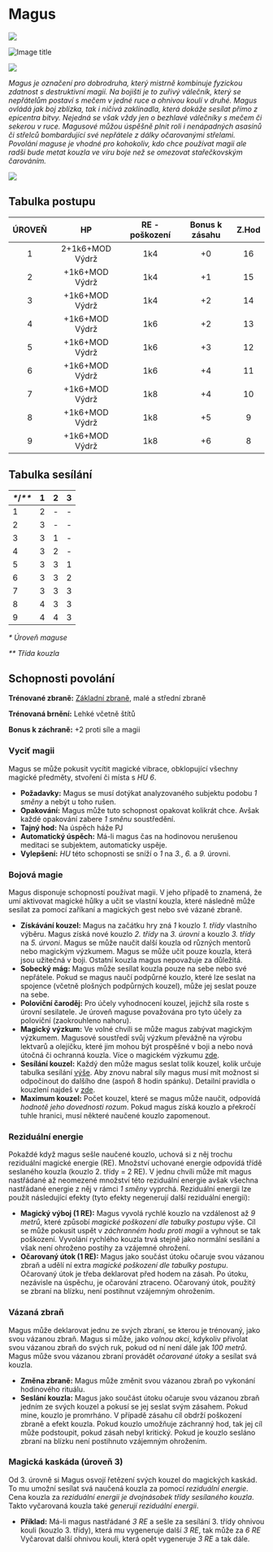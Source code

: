 # Magus

<img src="/assets/sep_line.png"/>

![Image title](/assets/OW/classes/Magus.png)

<img src="/assets/sep_line.png"/>

*Magus je označení pro dobrodruha, který mistrně kombinuje fyzickou zdatnost s destruktivní magií. Na bojišti je to zuřivý válečník, který se nepřátelům postaví s mečem v jedné ruce a ohnivou koulí v druhé. Magus ovládá jak boj zblízka, tak i ničivá zaklínadla, která dokáže sesílat přímo z epicentra bitvy. Nejedná se však vždy jen o bezhlavé válečníky s mečem či sekerou v ruce. Magusové můžou úspěšně plnit roli i nenápadných asasínů či střelců bombardující své nepřátele z dálky očarovanými střelami. Povolání maguse je vhodné pro kohokoliv, kdo chce používat magii ale radši bude metat kouzla ve víru boje než se omezovat stařečkovským čarováním.*

<img src="/assets/sep_line.png"/>

## Tabulka postupu

| ÚROVEŇ |       HP        | RE - poškození | Bonus k zásahu | Z.Hod |
| :----: | :-------------: | :------------: | :------------: | :---: |
|   1    | 2+1k6+MOD Výdrž |      1k4       |       +0       |  16   |
|   2    | +1k6+MOD Výdrž  |      1k4       |       +1       |  15   |
|   3    | +1k6+MOD Výdrž  |      1k4       |       +2       |  14   |
|   4    | +1k6+MOD Výdrž  |      1k6       |       +2       |  13   |
|   5    | +1k6+MOD Výdrž  |      1k6       |       +3       |  12   |
|   6    | +1k6+MOD Výdrž  |      1k6       |       +4       |  11   |
|   7    | +1k6+MOD Výdrž  |      1k8       |       +4       |  10   |
|   8    | +1k6+MOD Výdrž  |      1k8       |       +5       |   9   |
|   9    | +1k6+MOD Výdrž  |      1k8       |       +6       |   8   |

## Tabulka sesílání

| *\**/*\*\** | 1    | 2    | 3    |
| :---------- | ---- | ---- | ---- |
| 1           | 2    | -    | -    |
| 2           | 3    | -    | -    |
| 3           | 3    | 1    | -    |
| 4           | 3    | 2    | -    |
| 5           | 3    | 3    | 1    |
| 6           | 3    | 3    | 2    |
| 7           | 3    | 3    | 3    |
| 8           | 4    | 3    | 3    |
| 9           | 4    | 4    | 3    |

*\* Úroveň maguse*

*\*\* Třída kouzla*

## Schopnosti povolání

**Trénované zbraně:** [Základní zbraně](/Gear/#zakladni-zbrane), malé a střední zbraně

**Trénovaná brnění:** Lehké včetně štítů

**Bonus k záchraně:** +2 proti síle a magii

### Vyciť magii

Magus se může pokusit vycítit magické vibrace, obklopující všechny magické předměty, stvoření či místa s *HU 6*.

- **Požadavky:** Magus se musí dotýkat analyzovaného subjektu podobu *1 směny* a nebýt u toho rušen.
- **Opakování:** Magus může tuto schopnost opakovat kolikrát chce. Avšak každé opakování zabere *1 směnu* soustředění.
- **Tajný hod:** Na úspěch háže PJ
- **Automatický úspěch:** Má-li magus čas na hodinovou nerušenou meditaci se subjektem, automaticky uspěje.
- **Vylepšení:** *HU* této schopnosti se sníží o *1* na *3.*, *6.* a *9.* úrovni.

### Bojová magie

Magus disponuje schopností používat magii. V jeho případě to znamená, že umí aktivovat magické hůlky a učit se vlastní kouzla, které následně může sesílat za pomocí zaříkaní a magických gest nebo své vázané zbraně.

- **Získávání kouzel:** Magus na začátku hry zná *1* kouzlo *1. třídy* vlastního výběru. Magus získá nové kouzlo *2. třídy* na *3. úrovni* a kouzlo *3. třídy* na *5. úrvoni*. Magus se může naučit další kouzla od různých mentorů nebo magickým výzkumem. Magus se může učit pouze kouzla, která jsou užitečná v boji. Ostatní kouzla magus nepovažuje za důležitá.
- **Sobecký mág:** Magus může sesílat kouzla pouze na sebe nebo své nepřátele. Pokud se magus naučí podpůrné kouzlo, které lze seslat na spojence (včetně plošných podpůrných kouzel), může jej seslat pouze na sebe.
- **Poloviční čaroděj:** Pro účely vyhodnocení kouzel, jejichž síla roste s úrovní sesilatele. Je úroveň maguse považována pro tyto účely za poloviční (zaokrouhleno nahoru).
- **Magický výzkum:** Ve volné chvíli se může magus zabývat magickým výzkumem. Magusové soustředí svůj výzkum převážně na výrobu lektvarů a olejíčku, které jim mohou být prospěšné v boji a nebo nová útočná či ochranná kouzla. Více o magickém výzkumu [zde](/Pravidla%20a%20procedury/Downtime/#magicky-vyzkum).
- **Sesílání kouzel:** Každý den může magus seslat tolik kouzel, kolik určuje tabulka sesílání [výše](/Zasazení%20%28Žánry%29/Starý%20svět%20%28Fantasy%29/Povolání/Magus/#tabulka-sesilani). Aby znovu nabral síly magus musí mít možnost si odpočinout do dalšího dne (aspoň 8 hodin spánku). Detailní pravidla o kouzlení najdeš v [zde](/Zasazení%20%28Žánry%29/Starý%20svět%20%28Fantasy%29/magic/).
- **Maximum kouzel:** Počet kouzel, které se magus může naučit, odpovídá *hodnotě jeho dovednosti rozum*. Pokud magus získá kouzlo a překročí tuhle hranici, musí některé naučené kouzlo zapomenout.

### Reziduální energie

Pokaždé když magus sešle naučené kouzlo, uchová si z něj trochu reziduální magické energie (RE). Množství uchované energie odpovídá třídě seslaného kouzla (kouzlo 2. třídy = 2 RE). V jednu chvíli může mít magus nastřádané až neomezené množství této reziduální energie avšak všechna nastřádané energie z něj v rámci *1 směny* vyprchá. Reziduální energii lze použít následující efekty (tyto efekty negenerují další reziduální energii):

- **Magický výboj (1 RE):** Magus vyvolá rychlé kouzlo na vzdálenost až *9 metrů*, které způsobí *magické poškození dle tabulky postupu* výše. Cíl se může pokusit uspět v *záchranném hodu proti magii* a vyhnout se tak poškození. Vyvolání rychlého kouzla trvá stejně jako normální sesílání a však není ohroženo postihy za vzájemné ohrožení.
- **Očarovaný útok (1 RE):** Magus jako součást útoku očaruje svou vázanou zbraň a udělí ní extra *magické poškození dle tabulky postupu*. Očarovaný útok je třeba deklarovat před hodem na zásah. Po útoku, nezávisle na úspěchu, je očarování ztraceno. Očarovaný útok, použitý se zbraní na blízku, není postihnut vzájemným ohrožením.

### Vázaná zbraň

Magus může deklarovat jednu ze svých zbraní, se kterou je trénovaný, jako svou vázanou zbraň. Magus si může, jako *volnou akci*, kdykoliv přivolat svou vázanou zbraň do svých ruk, pokud od ní není dále jak *100 metrů*. Magus může svou vázanou zbraní provádět *očarované útoky* a sesílat svá kouzla.

- **Změna zbraně:** Magus může změnit svou vázanou zbraň po vykonání hodinového rituálu.
- **Seslání kouzla:** Magus jako součást útoku očaruje svou vázanou zbraň jedním ze svých kouzel a pokusí se jej seslat svým zásahem. Pokud mine, kouzlo je promrháno. V případě zásahu cíl obdrží poškození zbraně a efekt kouzla. Pokud kouzlo umožňuje záchranný hod, tak jej cíl může podstoupit, pokud zásah nebyl kritický. Pokud je kouzlo sesláno zbraní na blízku není postihnuto vzájemným ohrožením.

### Magická kaskáda (úroveň 3)

Od 3. úrovně si Magus osvojí řetězení svých kouzel do magických kaskád. To mu umožní sesílat svá naučená kouzla za pomocí *reziduální energie*. Cena kouzla za *reziduální energii je dvojnásobek třídy sesílaného kouzla*. Takto vyčarovaná kouzla také *generují reziduální energii*.

- **Příklad:** Má-li magus nastřádané *3 RE* a sešle za sesílání 3. třídy ohnivou kouli (kouzlo 3. třídy), která mu vygeneruje další *3 RE*, tak může za *6 RE* Vyčarovat další ohnivou kouli, která opět vygeneruje *3 RE* a tak dále.
